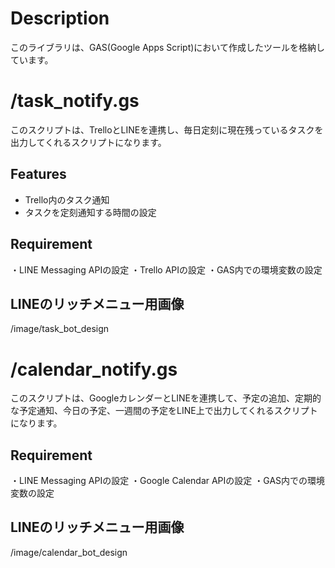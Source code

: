 # Description

このライブラリは、GAS(Google Apps Script)において作成したツールを格納しています。

# /task_notify.gs

このスクリプトは、TrelloとLINEを連携し、毎日定刻に現在残っているタスクを出力してくれるスクリプトになります。

## Features

- Trello内のタスク通知
- タスクを定刻通知する時間の設定

## Requirement

・LINE Messaging APIの設定
・Trello APIの設定
・GAS内での環境変数の設定

## LINEのリッチメニュー用画像

/image/task_bot_design

# /calendar_notify.gs

このスクリプトは、GoogleカレンダーとLINEを連携して、予定の追加、定期的な予定通知、今日の予定、一週間の予定をLINE上で出力してくれるスクリプトになります。

## Requirement

・LINE Messaging APIの設定
・Google Calendar APIの設定
・GAS内での環境変数の設定

## LINEのリッチメニュー用画像

/image/calendar_bot_design
